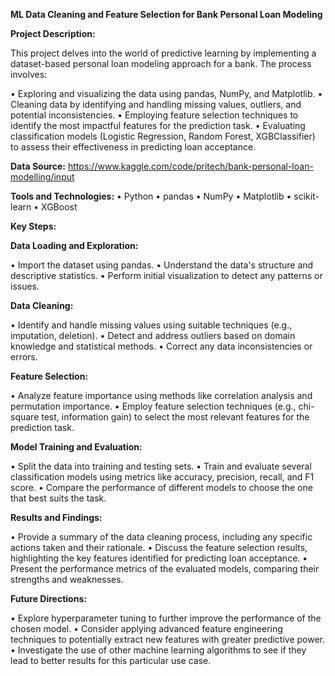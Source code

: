 **ML Data Cleaning and Feature Selection for Bank Personal Loan Modeling**


**Project Description:**

This project delves into the world of predictive learning by implementing a dataset-based personal loan modeling approach for a bank. The process involves:

•	Exploring and visualizing the data using pandas, NumPy, and Matplotlib.
•	Cleaning data by identifying and handling missing values, outliers, and potential inconsistencies.
•	Employing feature selection techniques to identify the most impactful features for the prediction task.
•	Evaluating classification models (Logistic Regression, Random Forest, XGBClassifier) to assess their effectiveness in predicting loan acceptance.


**Data Source:**
https://www.kaggle.com/code/pritech/bank-personal-loan-modelling/input


**Tools and Technologies:**
•	Python
•	pandas
•	NumPy
•	Matplotlib
•	scikit-learn
•	XGBoost


**Key Steps:**

**Data Loading and Exploration:**

•	Import the dataset using pandas.
•	Understand the data's structure and descriptive statistics.
•	Perform initial visualization to detect any patterns or issues.

**Data Cleaning:**

•	Identify and handle missing values using suitable techniques (e.g., imputation, deletion).
•	Detect and address outliers based on domain knowledge and statistical methods.
•	Correct any data inconsistencies or errors.

**Feature Selection:**

•	Analyze feature importance using methods like correlation analysis and permutation importance.
•	Employ feature selection techniques (e.g., chi-square test, information gain) to select the most relevant features for the prediction task.

**Model Training and Evaluation:**

•	Split the data into training and testing sets.
•	Train and evaluate several classification models using metrics like accuracy, precision, recall, and F1 score.
•	Compare the performance of different models to choose the one that best suits the task.

**Results and Findings:**

•	Provide a summary of the data cleaning process, including any specific actions taken and their rationale.
•	Discuss the feature selection results, highlighting the key features identified for predicting loan acceptance.
•	Present the performance metrics of the evaluated models, comparing their strengths and weaknesses.

**Future Directions:**

•	Explore hyperparameter tuning to further improve the performance of the chosen model.
•	Consider applying advanced feature engineering techniques to potentially extract new features with greater predictive power.
•	Investigate the use of other machine learning algorithms to see if they lead to better results for this particular use case.

